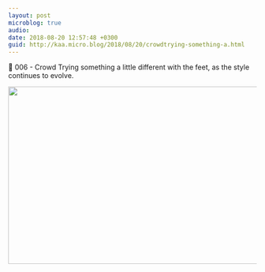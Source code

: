 ```yaml
---
layout: post
microblog: true
audio: 
date: 2018-08-20 12:57:48 +0300
guid: http://kaa.micro.blog/2018/08/20/crowdtrying-something-a.html
---
```

🎨 006 - Crowd
Trying something a little different with the feet, as the style continues to evolve.

<img src="http://micro.kaa.bz/uploads/2018/2f7d6340f8.jpg" width="600" height="360" />

